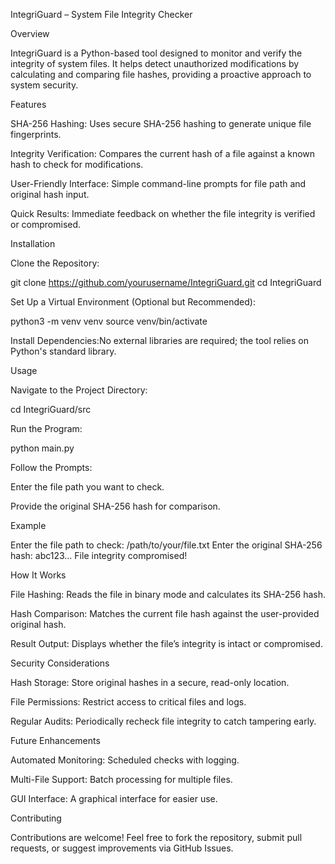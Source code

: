 IntegriGuard – System File Integrity Checker

Overview

IntegriGuard is a Python-based tool designed to monitor and verify the integrity of system files. It helps detect unauthorized modifications by calculating and comparing file hashes, providing a proactive approach to system security.

Features

SHA-256 Hashing: Uses secure SHA-256 hashing to generate unique file fingerprints.

Integrity Verification: Compares the current hash of a file against a known hash to check for modifications.

User-Friendly Interface: Simple command-line prompts for file path and original hash input.

Quick Results: Immediate feedback on whether the file integrity is verified or compromised.

Installation

Clone the Repository:

git clone https://github.com/yourusername/IntegriGuard.git
cd IntegriGuard

Set Up a Virtual Environment (Optional but Recommended):

python3 -m venv venv
source venv/bin/activate

Install Dependencies:No external libraries are required; the tool relies on Python's standard library.

Usage

Navigate to the Project Directory:

cd IntegriGuard/src

Run the Program:

python main.py

Follow the Prompts:

Enter the file path you want to check.

Provide the original SHA-256 hash for comparison.

Example

Enter the file path to check: /path/to/your/file.txt
Enter the original SHA-256 hash: abc123...
File integrity compromised!

How It Works

File Hashing: Reads the file in binary mode and calculates its SHA-256 hash.

Hash Comparison: Matches the current file hash against the user-provided original hash.

Result Output: Displays whether the file’s integrity is intact or compromised.

Security Considerations

Hash Storage: Store original hashes in a secure, read-only location.

File Permissions: Restrict access to critical files and logs.

Regular Audits: Periodically recheck file integrity to catch tampering early.

Future Enhancements

Automated Monitoring: Scheduled checks with logging.

Multi-File Support: Batch processing for multiple files.

GUI Interface: A graphical interface for easier use.

Contributing

Contributions are welcome! Feel free to fork the repository, submit pull requests, or suggest improvements via GitHub Issues.